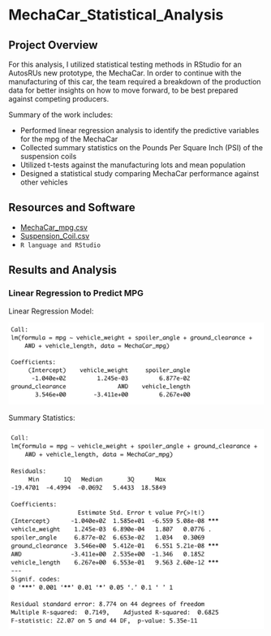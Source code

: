 # MechaCar_Statistical_Analysis
## Project Overview
For this analysis, I utilized statistical testing methods in RStudio for an AutosRUs new prototype, the MechaCar. In order to continue with the manufacturing of this car, the team required a breakdown of the production data for better insights on how to move forward, to be best prepared against competing producers. 

Summary of the work includes:
- Performed linear regression analysis to identify the predictive variables for the mpg of the MechaCar 
- Collected summary statistics on the Pounds Per Square Inch (PSI) of the suspension coils 
- Utilized t-tests against the manufacturing lots and mean population
- Designed a statistical study comparing MechaCar performance against other vehicles

## Resources and Software
- [MechaCar_mpg.csv](https://github.com/leilacf/MechaCar_Statistical_Analysis/blob/main/Data/MechaCar_mpg.csv)
- [Suspension_Coil.csv](https://github.com/leilacf/MechaCar_Statistical_Analysis/blob/main/Data/Suspension_Coil.csv)
- ```R language and RStudio```

## Results and Analysis
### Linear Regression to Predict MPG

Linear Regression Model:

![This is an image](https://github.com/leilacf/MechaCar_Statistical_Analysis/blob/main/R%20Images/linear%20regression%20MechaCar_mpg.png)


Summary Statistics:

![This is an image](https://github.com/leilacf/MechaCar_Statistical_Analysis/blob/main/R%20Images/statistical%20summary%20MechaCar_mpg.png)


